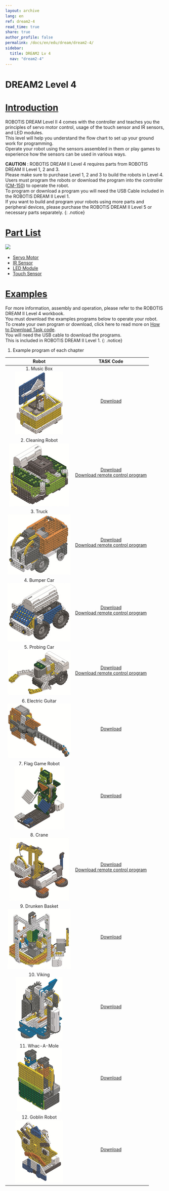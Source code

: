 ```yaml
---
layout: archive
lang: en
ref: dream2-4
read_time: true
share: true
author_profile: false
permalink: /docs/en/edu/dream/dream2-4/
sidebar:
  title: DREAM2 Lv 4
  nav: "dream2-4"
---
```


# DREAM2 Level 4

# [Introduction](#introduction)

ROBOTIS DREAM Level II 4 comes with the controller and teaches you the principles of servo motor control, usage of the touch sensor and IR sensors, and LED modules.  
This level will help you understand the flow chart to set up your ground work for programming.  
Operate your robot using the sensors assembled in them or play games to experience how the sensors can be used in various ways.

**CAUTION** : ROBOTIS DREAM II Level 4 requires parts from ROBOTIS DREAM II Level 1, 2 and 3.  
Please make sure to purchase Level 1, 2 and 3 to build the robots in Level 4.  
Users must program the robots or download the program into the controller ([CM-150]) to operate the robot.  
To program or download a program you will need the USB Cable included in the ROBOTIS DREAM II Level 1.  
If you want to build and program your robots using more parts and peripheral devices, please purchase the ROBOTIS DREAM II Level 5 or necessary parts separately.
{: .notice}

# [Part List](#part-list)

![](/assets/images/edu/dream/dream2/ROBOTIS_DREAMⅡ_LV4_EN_PartList.jpg)

- [Servo Motor]
- [IR Sensor]
- [LED Module]
- [Touch Sensor]

# [Examples](#examples)

For more information, assembly and operation, please refer to the ROBOTIS DREAM II Level 4 workbook.  
You must download the examples programs below to operate your robot.  
To create your own program or download, click here to read more on [How to Download Task code].  
You will need the USB cable to download the programs.  
This is included in ROBOTIS DREAM II Level 1.
{: .notice}

1. Example program of each chapter

|Robot|TASK Code|
| :---: | :---: |
|1. Music Box<br />![](/assets/images/edu/dream/dream1-3_orgol.jpg)|[Download][ex_01]|
|2. Cleaning Robot<br />![](/assets/images/edu/dream/dream1-3_cleaningrobot.jpg)|[Download][ex_02]<br>[Download remote control program][ex_02-1]|
|3. Truck<br />![](/assets/images/edu/dream/dream1-3_truck.jpg)|[Download][ex_03]<br>[Download remote control program][ex_03-1]|
|4. Bumper Car<br />![](/assets/images/edu/dream/dream1-3_bumpercar.jpg)|[Download][ex_04]<br>[Download remote control program][ex_04-1]|
|5. Probing Car<br />![](/assets/images/edu/dream/dream1-3_probingcar.jpg)|[Download][ex_05]<br>[Download remote control program][ex_05-1]|
|6. Electric Guitar<br />![](/assets/images/edu/dream/dream1-3_guitar.jpg)|[Download][ex_06]|
|7. Flag Game Robot<br />![](/assets/images/edu/dream/dream1-3_flaggame.jpg)|[Download][ex_07]|
|8. Crane<br />![](/assets/images/edu/dream/dream1-3_crane.jpg)|[Download][ex_08]<br>[Download remote control program][ex_08-1]|
|9. Drunken Basket<br />![](/assets/images/edu/dream/dream1-3_basket.jpg)|[Download][ex_09]|
|10. Viking<br />![](/assets/images/edu/dream/dream1-3_viking.jpg)|[Download][ex_10]|
|11. Whac-A-Mole<br />![](/assets/images/edu/dream/dream1-3_whacamole.jpg)|[Download][ex_11]|
|12. Goblin Robot<br />![](/assets/images/edu/dream/dream1-3_goblin.jpg)|[Download][ex_12]|

[CM-150]: /docs/en/parts/controller/cm-150/
[Servo Motor]: /docs/en/parts/motor/servo_motor/
[IR Sensor]: /docs/en/parts/sensor/irss-10/
[LED Module]: /docs/en/parts/display/lm-10/
[Touch Sensor]: /docs/en/parts/sensor/ts-10/
[How to Download Task code]: /docs/en/faq/download_task_code/#CM-150
[ex_01]: http://support.robotis.com/en/baggage_files/dream/dream2_l4_musicbox_en.tskx
[ex_02]: http://support.robotis.com/en/baggage_files/dream/dream2_l4_cleaningrobot_en.tskx
[ex_02-1]: http://support.robotis.com/en/baggage_files/dream/dream2_l4_cleaningrobot_en(rc).tskx
[ex_03]: http://support.robotis.com/en/baggage_files/dream/dream2_l4_truck_en.tskx
[ex_03-1]: http://support.robotis.com/en/baggage_files/dream/dream2_l4_truck_en(rc).tskx
[ex_04]: http://support.robotis.com/en/baggage_files/dream/dream2_l4_bumpercar_en.tskx
[ex_04-1]: http://support.robotis.com/en/baggage_files/dream/dream2_l4_bumpercar_en(rc).tskx
[ex_05]: http://support.robotis.com/en/baggage_files/dream/dream2_l4_probingcar_en.tskx
[ex_05-1]: http://support.robotis.com/en/baggage_files/dream/dream2_l4_probingcar_en(rc).tskx
[ex_06]: http://support.robotis.com/en/baggage_files/dream/dream2_l4_electricguitar_en.tskx
[ex_07]: http://support.robotis.com/en/baggage_files/dream/dream2_l4_flaggame_en.tskx
[ex_08]: http://support.robotis.com/en/baggage_files/dream/dream2_l4_crane_en.tskx
[ex_08-1]: http://support.robotis.com/en/baggage_files/dream/dream2_l4_crane_en(rc).tskx
[ex_09]: http://support.robotis.com/en/baggage_files/dream/dream2_l4_drunkenbasket_en.tskx
[ex_10]: http://support.robotis.com/en/baggage_files/dream/dream2_l4_viking_en.tskx
[ex_11]: http://support.robotis.com/en/baggage_files/dream/dream2_l4_whac-a-mole_en.tskx
[ex_12]: http://support.robotis.com/en/baggage_files/dream/dream2_l4_goblin_en.tskx
